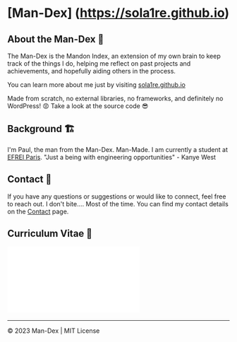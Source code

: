 # [Man-Dex] (https://sola1re.github.io)

## About the Man-Dex 👾
The Man-Dex is the Mandon Index, an extension of my own brain to keep track of the things I do, helping me reflect on past projects and achievements, and hopefully aiding others in the process.

You can learn more about me just by visiting [sola1re.github.io](https://sola1re.github.io)

Made from scratch, no external libraries, no frameworks, and definitely no WordPress! 😡 Take a look at the source code 😎

## Background 🏗️
I'm Paul, the man from the Man-Dex. Man-Made. I am currently a student at [EFREI Paris](https://www.efrei.fr/).
"Just a being with engineering opportunities" - Kanye West

## Contact 🪪
If you have any questions or suggestions or would like to connect, feel free to reach out. I don't bite.... Most of the time. 
You can find my contact details on the [Contact](contact.html) page.

## Curriculum Vitae 📝
![Curriculum Vitae](./content/documents/CV2.pdf)

---
&copy; 2023 Man-Dex | MIT License 
